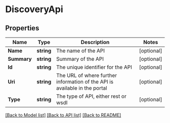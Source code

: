 # DiscoveryApi

## Properties

Name | Type | Description | Notes
------------ | ------------- | ------------- | -------------
**Name** | **string** | The name of the API | [optional] 
**Summary** | **string** | Summary of the API | [optional] 
**Id** | **string** | The unique identifier for the API | [optional] 
**Uri** | **string** | The URL of where further information of the API is available in the portal | [optional] 
**Type** | **string** | The type of API, either rest or wsdl | [optional] 

[[Back to Model list]](../README.md#documentation-for-models) [[Back to API list]](../README.md#documentation-for-api-endpoints) [[Back to README]](../README.md)


